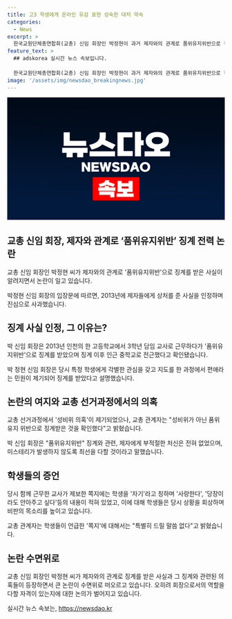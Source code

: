 ```yaml
---
title: 고3 학생에게 온라인 유감 표현 성숙한 대처 약속
categories:
  - News
excerpt: >
  한국교원단체총연합회(교총) 신임 회장인 박정현이 과거 제자와의 관계로 품위유지위반으로 징계를 받은 사실이 알려지면서 논란이 일고 있다. 박 신임 회장은 23일 입장문을 통해 2013년의 일에 대해 사과를 표명했으며, 해당 사안은 교총 회장 선거과정에서 성비위 의혹으로 거론되었다. 그러나 교총 관계자는 선거분과위원회가 징계사실을 확인하고, 의혹 제기를 부정하며 박 회장을 지지한다고 밝혔다. 그럼에도 불구하고 해당 사안은 여전히 논란의 여지가 있으며, 박 회장은 당선 이후에도 학생들과의 관계를 정확히 평가해야 할 것으로 분석된다.
feature_text: >
  ## adskorea 실시간 뉴스 속보입니다.

  한국교원단체총연합회(교총) 신임 회장인 박정현이 과거 제자와의 관계로 품위유지위반으로 징계를 받은 사실이 알려지면서 논란이 일고 있다. 박 신임 회장은 23일 입장문을 통해 2013년의 일에 대해 사과를 표명했으며, 해당 사안은 교총 회장 선거과정에서 성비위 의혹으로 거론되었다. 그러나 교총 관계자는 선거분과위원회가 징계사실을 확인하고, 의혹 제기를 부정하며 박 회장을 지지한다고 밝혔다. 그럼에도 불구하고 해당 사안은 여전히 논란의 여지가 있으며, 박 회장은 당선 이후에도 학생들과의 관계를 정확히 평가해야 할 것으로 분석된다.
image: '/assets/img/newsdao_breakingnews.jpg'
---
```


<p><img src="/assets/img/newsdao_breakingnews.jpg" alt="adskorea 속보" /></p>

<h2 data-ke-size="size26">교총 신임 회장, 제자와 관계로 ‘품위유지위반’ 징계 전력 논란</h2>

<p>교총 신임 회장인 박정현 씨가 제자와의 관계로 '품위유지위반'으로 징계를 받은 사실이 알려지면서 논란이 일고 있습니다.</p>

<p data-ke-size="size16">박정현 신임 회장의 입장문에 따르면, 2013년에 제자들에게 상처를 준 사실을 인정하며 진심으로 사과했습니다.</p>

<h2 data-ke-size="size26">징계 사실 인정, 그 이유는?</h2>

<p>박 신임 회장은 2013년 인천의 한 고등학교에서 3학년 담임 교사로 근무하다가 '품위유지위반'으로 징계를 받았으며 징계 이후 인근 중학교로 전근했다고 확인됐습니다.</p>

<p data-ke-size="size16">박 정현 신임 회장은 당시 특정 학생에게 각별한 관심을 갖고 지도를 한 과정에서 편애라는 민원이 제기되어 징계를 받았다고 설명했습니다.</p>

<h2 data-ke-size="size26">논란의 여지와 교총 선거과정에서의 의혹</h2>

<p>교총 선거과정에서 '성비위 의혹'이 제기되었으나, 교총 관계자는 "성비위가 아닌 품위 유지 위반으로 징계받은 것을 확인했다"고 밝혔습니다.</p>

<p data-ke-size="size16">박 신임 회장은 "품위유지위반" 징계와 관련, 제자에게 부적절한 처신은 전혀 없었으며, 미스테리가 발생하지 않도록 최선을 다할 것이라고 말했습니다.</p>

<h2 data-ke-size="size26">학생들의 증언</h2>

<p>당시 함께 근무한 교사가 제보한 쪽지에는 학생을 '자기'라고 칭하며 '사랑한다', '당장이라도 안아주고 싶다'등의 내용이 적혀 있었고, 이에 대해 학생들은 당시 상황을 회상하며 비판의 목소리를 높이고 있습니다.</p>

<p data-ke-size="size16">교총 관계자는 학생들이 언급한 '쪽지'에 대해서는 "특별히 드릴 말씀 없다"고 밝혔습니다.</p>

<h2 data-ke-size="size26">논란 수면위로</h2>

<p>교총 신임 회장인 박정현 씨가 제자와의 관계로 징계를 받은 사실과 그 징계와 관련된 의혹들이 등장하면서 큰 논란이 수면위로 떠오르고 있습니다. 오히려 회장으로서의 역할을 다할 자격이 있는지에 대한 논의가 벌어지고 있습니다.</p>
실시간 뉴스 속보는, <a href="https://newsdao.kr" rel="dofollow">https://newsdao.kr</a>


